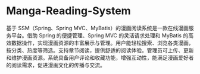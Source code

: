 # Manga-Reading-System
基于 SSM（Spring、Spring MVC、MyBatis）的漫画阅读系统是一款在线漫画服务平台。借助 Spring 的便捷管理、Spring MVC 的灵活请求处理和 MyBatis 的高效数据操作，实现漫画资源的丰富展示与管理。用户能轻松搜索、浏览各类漫画，按分类、热度等筛选。支持章节阅读，提供舒适的阅读体验。管理员可上传、更新和维护漫画资源。系统具备用户评论和收藏功能，增强互动性，能满足漫画爱好者的阅读需求，促进漫画文化的传播与交流。 
